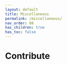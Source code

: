 ```yaml
---
layout: default
title: Miscellaneous
permalink: /miscellaneous/
nav_order: 08
has_children: true
has_toc: false
---
```


# Contribute

